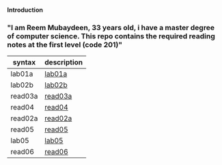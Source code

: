  **Introduction**

### "I am Reem Mubaydeen, 33 years old, i have a master degree of computer science. This repo contains the required reading notes at the first level (code 201)"

syntax | description |
------- | ---------------- | 
lab01a  | [lab01a](lab01a)| 
lab02b  | [lab02b](lab02b)|  
read03a | [read03a](read03a)
read04  | [read04](read04)
read02a | [read02a](read02a)
read05  | [read05](read05)
lab05   | [lab05](lab05)
read06  | [read06](read06)
